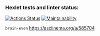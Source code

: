 ### Hexlet tests and linter status:

[![Actions Status](https://github.com/OlegKhiretdinov/python-project-49/workflows/hexlet-check/badge.svg)](https://github.com/OlegKhiretdinov/python-project-49/actions)
[![Maintainability](https://api.codeclimate.com/v1/badges/a4e892b71b5903365a44/maintainability)](https://codeclimate.com/github/OlegKhiretdinov/python-project-49/maintainability)

`brain-even` https://asciinema.org/a/585704
